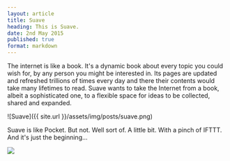 ```yaml
---
layout: article
title: Suave
heading: This is Suave.
date: 2nd May 2015
published: true
format: markdown
---
```


The internet is like a book. It's a dynamic book about every topic you could wish for, by any person you might be interested in. Its pages are updated and refreshed trillions of times every day and there their contents would take many lifetimes to read. Suave wants to take the Internet from a book, albeit a sophisticated one, to a flexible space for ideas to be collected, shared and expanded. 

![Suave]({{ site.url }}/assets/img/posts/suave.png)

Suave is like Pocket. But not. Well sort of. A little bit. With a pinch of IFTTT. And it's just the beginning...

<img class="largeimg" src="{{ site.url }}/assets/img/posts/suaveideas.png"/>
